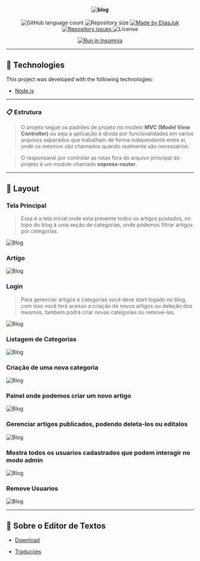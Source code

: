 <h4 align="center">
    <img alt="blog" title="#blog" src="readme/blog.png"/>
</h4>

<p align="center">
  <img alt="GitHub language count" src="https://img.shields.io/github/languages/count/EliasJuk/blog-completo">	
  <img alt="Repository size" src="https://img.shields.io/github/repo-size/EliasJuk/blog-completo">
	
  <a href="https://www.linkedin.com/in/eliaspjuk/">
    <img alt="Made by EliasJuk" src="https://img.shields.io/badge/made%20by-EliasJuk-%2304D361">
  </a>
  
  
  <a href="https://github.com/EliasJuk/blog-completo/issues">
    <img alt="Repository issues" src="https://img.shields.io/github/issues/EliasJuk/blog-completo">
  </a>
  
  <img alt="License" src="https://img.shields.io/badge/license-MIT-brightgreen"> 
<p>
	
<p align="center">
	<a href="https://insomnia.rest/run/?label=Blog&uri=https://raw.githubusercontent.com/EliasJuk/blog-completo/master/readme/Insomnia_2020-04-07.json"><img src="https://insomnia.rest/images/run.svg" alt="Run in Insomnia"></a>
</p>

---

## :rocket: Technologies

This project was developed with the following technologies:

- [Node.js](https://nodejs.org/en/)

---

### 📋 Estrutura

> O projeto segue os padrões de projeto no modelo **MVC (Model View Controller)** ou seja a aplicação é divida por funcionalidades em varios arquivos separados que trabalham de forma independente entre si, onde os mesmos são chamados quando realmente são necessarios.

> O responsavel por controlar as rotas fora do arquivo principal do projeto é um module chamado **express-router**.

---

## 🔖 Layout

### Tela Principal

>   Essa é a tela inicial onde esta presente todos os artigos postados, no topo do blog á uma seção de categorias, onde podemos filtrar artigos por cetegorias. 

<img alt="Blog" title="#Blog" src="readme/img/001.png" />


### Artigo

<img alt="Blog" title="#Blog" src="readme/img/002.png" />


### Login

> Para gerenciar artigos e categorias você deve start logado no blog, com isso você terá acesso a criação de novos artigos ou deleção dos mesmos, tambem podrá criar novas categorias ou remove-las.

<img alt="Blog" title="#Blog" src="readme/img/003.png" />


###  Listagem de Categorias
<img alt="Blog" title="#Blog" src="readme/img/004.png" />

### Criação de uma nova categoria
<img alt="Blog" title="#Blog" src="readme/img/005.png" />

### Painel onde podemos criar um novo artigo
<img alt="Blog" title="#Blog" src="readme/img/006.png" />

### Gerenciar artigos publicados, podendo deleta-los ou editalos
<img alt="Blog" title="#Blog" src="readme/img/007.png" />

### Mostra todos os usuarios cadastrados que podem interagir no modo admin
<img alt="Blog" title="#Blog" src="readme/img/009.png" />

### Remove Usuarios
<img alt="Blog" title="#Blog" src="readme/img/008.png" />

---

## 📝 Sobre o Editor de Textos

- [Download](https://www.tiny.cloud/get-tiny/self-hosted/)

- [Traduções](https://www.tiny.cloud/get-tiny/language-packages/)
